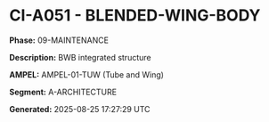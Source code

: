 # CI-A051 - BLENDED-WING-BODY

**Phase:** 09-MAINTENANCE

**Description:** BWB integrated structure

**AMPEL:** AMPEL-01-TUW (Tube and Wing)

**Segment:** A-ARCHITECTURE

**Generated:** 2025-08-25 17:27:29 UTC
